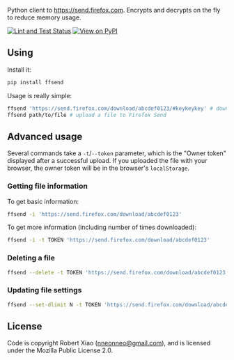 Python client to https://send.firefox.com. Encrypts and decrypts on the fly to reduce memory usage.

[![Lint and Test Status](https://github.com/nneonneo/ffsend/workflows/Lint%20and%20Test/badge.svg)](https://nneonneo.github.io/ffsend/report/)
[![View on PyPI](https://badge.fury.io/py/ffsend.svg)](https://pypi.org/project/ffsend/)

## Using

Install it:

```bash
pip install ffsend
```

Usage is really simple:

```bash
ffsend 'https://send.firefox.com/download/abcdef0123/#keykeykey' # download a file to the current directory
ffsend path/to/file # upload a file to Firefox Send
```

## Advanced usage

Several commands take a `-t`/`--token` parameter, which is the "Owner token" displayed after a successful upload. If you uploaded the file with your browser, the owner token will be in the browser's `localStorage`.

### Getting file information

To get basic information:

```bash
ffsend -i 'https://send.firefox.com/download/abcdef0123'
```

To get more information (including number of times downloaded):

```bash
ffsend -i -t TOKEN 'https://send.firefox.com/download/abcdef0123'
```

### Deleting a file

```bash
ffsend --delete -t TOKEN 'https://send.firefox.com/download/abcdef0123'
```

### Updating file settings

```bash
ffsend --set-dlimit N -t TOKEN 'https://send.firefox.com/download/abcdef0123'
```

## License

Code is copyright Robert Xiao (nneonneo@gmail.com), and is licensed under the Mozilla Public License 2.0.
